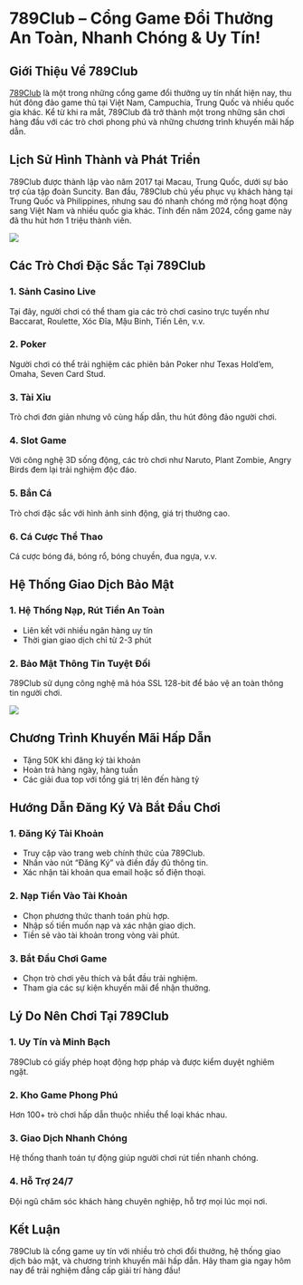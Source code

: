 <h1>789Club – Cổng Game Đổi Thưởng An Toàn, Nhanh Chóng & Uy Tín!</h1><h2>Giới Thiệu Về 789Club</h2>
<p><a href="https://789club96.club/">789Club</a> là một trong những cổng game đổi thưởng uy tín nhất hiện nay, thu hút đông đảo game thủ tại Việt Nam, Campuchia, Trung Quốc và nhiều quốc gia khác. Kể từ khi ra mắt, 789Club đã trở thành một trong những sân chơi hàng đầu với các trò chơi phong phú và những chương trình khuyến mãi hấp dẫn.</p>

<h2>Lịch Sử Hình Thành và Phát Triển</h2>
<p>789Club được thành lập vào năm 2017 tại Macau, Trung Quốc, dưới sự bảo trợ của tập đoàn Suncity. Ban đầu, 789Club chủ yếu phục vụ khách hàng tại Trung Quốc và Philippines, nhưng sau đó nhanh chóng mở rộng hoạt động sang Việt Nam và nhiều quốc gia khác. Tính đến năm 2024, cổng game này đã thu hút hơn 1 triệu thành viên.</p>
<img src="https://789club96.club/wp-content/uploads/2024/05/789clubb.info-logo.png">
<h2>Các Trò Chơi Đặc Sắc Tại 789Club</h2>
<h3>1. Sảnh Casino Live</h3>
<p>Tại đây, người chơi có thể tham gia các trò chơi casino trực tuyến như Baccarat, Roulette, Xóc Đĩa, Mậu Binh, Tiến Lên, v.v.</p>

<h3>2. Poker</h3>
<p>Người chơi có thể trải nghiệm các phiên bản Poker như Texas Hold’em, Omaha, Seven Card Stud.</p>

<h3>3. Tài Xỉu</h3>
<p>Trò chơi đơn giản nhưng vô cùng hấp dẫn, thu hút đông đảo người chơi.</p>

<h3>4. Slot Game</h3>
<p>Với công nghệ 3D sống động, các trò chơi như Naruto, Plant Zombie, Angry Birds đem lại trải nghiệm độc đáo.</p>

<h3>5. Bắn Cá</h3>
<p>Trò chơi đặc sắc với hình ảnh sinh động, giá trị thưởng cao.</p>

<h3>6. Cá Cược Thể Thao</h3>
<p>Cá cược bóng đá, bóng rổ, bóng chuyền, đua ngựa, v.v.</p>

<h2>Hệ Thống Giao Dịch Bảo Mật</h2>
<h3>1. Hệ Thống Nạp, Rút Tiền An Toàn</h3>
<ul>
<li>Liên kết với nhiều ngân hàng uy tín</li>
<li>Thời gian giao dịch chỉ từ 2-3 phút</li>
</ul>

<h3>2. Bảo Mật Thông Tin Tuyệt Đối</h3>
<p>789Club sử dụng công nghệ mã hóa SSL 128-bit để bảo vệ an toàn thông tin người chơi.</p>
<img src="https://789club96.club/wp-content/uploads/2024/05/luu-y-khi-nhan-uu-dai-789club-lan-dau.jpg">
<h2>Chương Trình Khuyến Mãi Hấp Dẫn</h2>
<ul>
<li>Tặng 50K khi đăng ký tài khoản</li>
<li>Hoàn trả hàng ngày, hàng tuần</li>
<li>Các giải đua top với tổng giá trị lên đến hàng tỷ</li>
</ul>

<h2>Hướng Dẫn Đăng Ký Và Bắt Đầu Chơi</h2>
<h3>1. Đăng Ký Tài Khoản</h3>
<ul>
<li>Truy cập vào trang web chính thức của 789Club.</li>
<li>Nhấn vào nút “Đăng Ký” và điền đầy đủ thông tin.</li>
<li>Xác nhận tài khoản qua email hoặc số điện thoại.</li>
</ul>

<h3>2. Nạp Tiền Vào Tài Khoản</h3>
<ul>
<li>Chọn phương thức thanh toán phù hợp.</li>
<li>Nhập số tiền muốn nạp và xác nhận giao dịch.</li>
<li>Tiền sẽ vào tài khoản trong vòng vài phút.</li>
</ul>

<h3>3. Bắt Đầu Chơi Game</h3>
<ul>
<li>Chọn trò chơi yêu thích và bắt đầu trải nghiệm.</li>
<li>Tham gia các sự kiện khuyến mãi để nhận thưởng.</li>
</ul>

<h2>Lý Do Nên Chơi Tại 789Club</h2>
<h3>1. Uy Tín và Minh Bạch</h3>
<p>789Club có giấy phép hoạt động hợp pháp và được kiểm duyệt nghiêm ngặt.</p>

<h3>2. Kho Game Phong Phú</h3>
<p>Hơn 100+ trò chơi hấp dẫn thuộc nhiều thể loại khác nhau.</p>

<h3>3. Giao Dịch Nhanh Chóng</h3>
<p>Hệ thống thanh toán tự động giúp người chơi rút tiền nhanh chóng.</p>

<h3>4. Hỗ Trợ 24/7</h3>
<p>Đội ngũ chăm sóc khách hàng chuyên nghiệp, hỗ trợ mọi lúc mọi nơi.</p>

<h2>Kết Luận</h2>
<p>789Club là cổng game uy tín với nhiều trò chơi đổi thưởng, hệ thống giao dịch bảo mật, và chương trình khuyến mãi hấp dẫn. Hãy tham gia ngay hôm nay để trải nghiệm đẳng cấp giải trí hàng đầu!</p>
